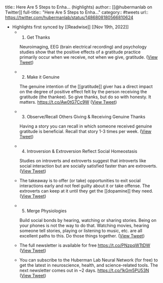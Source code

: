 title:: Here Are 5 Steps to Enha... (highlights)
author:: [[@hubermanlab on Twitter]]
full-title:: "Here Are 5 Steps to Enha..."
category:: #tweets
url:: https://twitter.com/hubermanlab/status/1486808180566810624

- Highlights first synced by [[Readwise]] [[Nov 19th, 2022]]
	- 1) Get Thanks
	  
	  Neuroimaging, EEG (brain electrical recording) and psychology studies show that the positive effects of a gratitude practice primarily occur when we receive, not when we give, gratitude. ([View Tweet](https://twitter.com/hubermanlab/status/1486808182483681280))
	- 2) Make it Genuine
	  
	  The genuine intention of the [[gratitude]] giver has a direct impact on the degree of positive effect felt by the person receiving the gratitude (the thankee). So give thanks, but do so with honesty. It matters. https://t.co/Aw0tG7Cc9W ([View Tweet](https://twitter.com/hubermanlab/status/1486808184647868416))
	- 3) Observe/Recall Others Giving & Receiving Genuine Thanks
	  
	  Having a story you can recall in which someone received genuine gratitude is beneficial. Recall that story 1-3 times per week. ([View Tweet](https://twitter.com/hubermanlab/status/1486808187118362628))
	- 4) Introversion & Extroversion Reflect Social Homeostasis
	  
	  Studies on introverts and extroverts suggest that introverts like social interaction but are socially satisfied faster than are extroverts. ([View Tweet](https://twitter.com/hubermanlab/status/1486808189416837121))
	- The takeaway is to offer (or take) opportunities to exit social interactions early and not feel guilty about it or take offense. The extroverts can keep at it until they get the [[dopamine]] they need. ([View Tweet](https://twitter.com/hubermanlab/status/1486808191698571266))
	- 5) Merge Physiologies
	  
	  Build social bonds by hearing, watching or sharing stories. Being on your phones is not the way to do that. Watching movies, hearing someone tell stories, playing or listening to music, etc. are all excellent paths to this. Do those things together. ([View Tweet](https://twitter.com/hubermanlab/status/1486808194319982592))
	- The full newsletter is available for free https://t.co/PNzpqWTtDW ([View Tweet](https://twitter.com/hubermanlab/status/1486808196748513281))
	- You can subscribe to the Huberman Lab Neural Network (for free) to get the latest in neuroscience, health, and science-related tools. The next newsletter comes out in ~2 days. https://t.co/1kGm5PU53N ([View Tweet](https://twitter.com/hubermanlab/status/1486808200124923904))